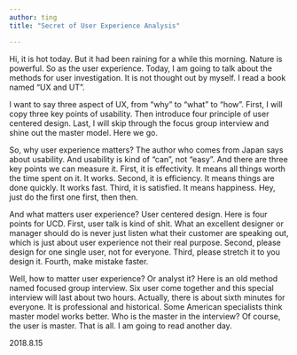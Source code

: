 ```yaml
---
author: ting
title: "Secret of User Experience Analysis"

---
```



Hi, it is hot today. But it had been raining for a while this morning. Nature is powerful. So as the user experience. Today, I am going to talk about the methods for user investigation. It is not thought out by myself. I read a book named “UX and UT”.

I want to say three aspect of UX, from “why” to “what” to “how”. First, I will copy three key points of usability. Then introduce four principle of user centered design. Last, I will skip through the focus group interview and shine out the master model. Here we go.

So, why user experience matters? The author who comes from Japan says about usability. And usability is kind of “can”, not “easy”. And there are three key points we can measure it. First, it is effectivity. It means all things worth the time spent on it. It works. Second, it is efficiency. It means things are done quickly. It works fast. Third, it is satisfied. It means happiness. Hey, just do the first one first, then then.

And what matters user experience? User centered design. Here is four points for UCD. First, user talk is kind of shit. What an excellent designer or manager should do is never just listen what their customer are speaking out, which is just about user experience not their real purpose. Second, please design for one single user, not for everyone. Third, please stretch it to you design it. Fourth, make mistake faster.

Well, how to matter user experience? Or analyst it? Here is an old method named focused group interview. Six user come together and this special interview will last about two hours. Actually, there is about sixth minutes for everyone. It is professional and historical. Some American specialists think master model works better. Who is the master in the interview? Of course, the user is master. That is all. I am going to read another day.

2018.8.15